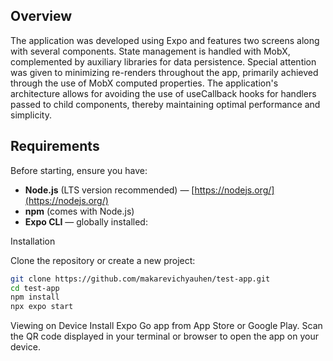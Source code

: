 ## Overview

The application was developed using Expo and features two screens along with several components. State management is handled with MobX, complemented by auxiliary libraries for data persistence. Special attention was given to minimizing re-renders throughout the app, primarily achieved through the use of MobX computed properties. The application's architecture allows for avoiding the use of useCallback hooks for handlers passed to child components, thereby maintaining optimal performance and simplicity.

## Requirements

Before starting, ensure you have:

- **Node.js** (LTS version recommended) — [https://nodejs.org/](https://nodejs.org/)
- **npm** (comes with Node.js)
- **Expo CLI** — globally installed:

Installation

Clone the repository or create a new project:

```bash
git clone https://github.com/makarevichyauhen/test-app.git
cd test-app
npm install
npx expo start
```

Viewing on Device
Install Expo Go app from App Store or Google Play.
Scan the QR code displayed in your terminal or browser to open the app on your device.
